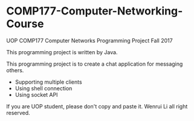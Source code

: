 # COMP177-Computer-Networking-Course
UOP COMP177 Computer Networks Programming Project Fall 2017

This programming project is written by Java.

This programming project is to create a chat application for messaging others.
- Supporting multiple clients
- Using shell connection
- Using socket API

If you are UOP student, please don't copy and paste it. Wenrui Li all right reserved.
